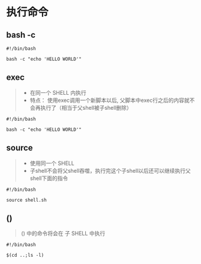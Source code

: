# 执行命令

## bash -c

```shell
#!/bin/bash

bash -c "echo 'HELLO WORLD'"
```

## exec

> * 在同一个 SHELL 内执行
> * 特点： 使用exec调用一个新脚本以后, 父脚本中exec行之后的内容就不会再执行了（相当于父shell被子shell删除）

```shell
#!/bin/bash

bash -c "echo 'HELLO WORLD'"
```

## source

> * 使用同一个 SHELL
> * 子shell不会将父shell吞噬，执行完这个子shell以后还可以继续执行父shell下面的指令

```shell
#!/bin/bash

source shell.sh
```

## ()

> () 中的命令将会在 子 SHELL 中执行

```shell
#!/bin/bash

$(cd ..;ls -l)
```
